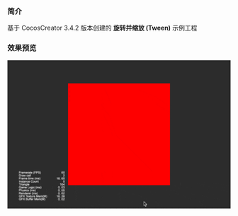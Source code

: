### 简介

基于 CocosCreator 3.4.2 版本创建的 **旋转并缩放 (Tween)** 示例工程

### 效果预览
![image](../../gif/202203/2022030504.gif)
